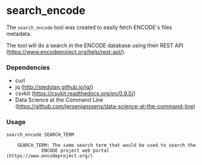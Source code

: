 search_encode
=============

The `search_encode` tool was created to easily fetch ENCODE's files metadata.

The tool will do a search in the ENCODE database using their REST API
(https://www.encodeproject.org/help/rest-api/).

### Dependencies
* curl
* jq (http://stedolan.github.io/jq/)
* csvkit (https://csvkit.readthedocs.org/en/0.9.0/)
* Data Science at the Command Line (https://github.com/jeroenjanssens/data-science-at-the-command-line)

### Usage
```
search_encode SEARCH_TERM

	SEARCH_TERM: The same search term that would be used to search the
		     ENCODE project web portal (https://www.encodeproject.org/)
```
